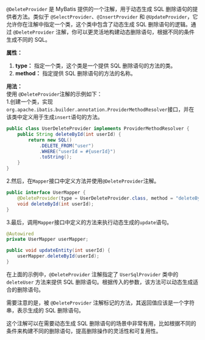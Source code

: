 `@DeleteProvider` 是 MyBatis 提供的一个注解，用于动态生成 SQL 删除语句的提供者方法。类似于 `@SelectProvider`、`@InsertProvider` 和 `@UpdateProvider`，它允许你在注解中指定一个类，这个类中包含了动态生成 SQL 删除语句的逻辑。通过 `@DeleteProvider` 注解，你可以更灵活地构建动态删除语句，根据不同的条件生成不同的 SQL。

**属性：**

1.  **type：** 指定一个类，这个类是一个提供 SQL 删除语句的方法的类。 
2.  **method：** 指定提供 SQL 删除语句的方法的名称。 

**用法：**<br />使用 `@DeleteProvider`注解的示例如下：<br />1.创建一个类，实现`org.apache.ibatis.builder.annotation.ProviderMethodResolver`接口，并在该类中定义用于生成`insert`语句的方法。
```java
public class UserDeleteProvider implements ProviderMethodResolver {
    public String deleteById(int userId) {
        return new SQL()
            .DELETE_FROM("user")
        	.WHERE("userId = #{userId}")
            .toString();
    }
}
```
2.然后，在`Mapper`接口中定义方法并使用`@DeleteProvider`注解。
```java
public interface UserMapper {
    @DeleteProvider(type = UserDeleteProvider.class, method = "deleteById")
    void deleteById(int userId);
}
```
3.最后，调用`Mapper`接口中定义的方法来执行动态生成的`update`语句。
```java
@Autowired
private UserMapper userMapper;

public void updateEntity(int userId) {
    userMapper.deleteById(userId);
}

```

在上面的示例中，`@DeleteProvider` 注解指定了 `UserSqlProvider` 类中的 `deleteUser` 方法来提供 SQL 删除语句。根据传入的参数，该方法可以动态生成适合的删除语句。

需要注意的是，被 `@DeleteProvider` 注解标记的方法，其返回值应该是一个字符串，表示生成的 SQL 删除语句。

这个注解可以在需要动态生成 SQL 删除语句的场景中非常有用，比如根据不同的条件来构建不同的删除语句，提高删除操作的灵活性和可复用性。
